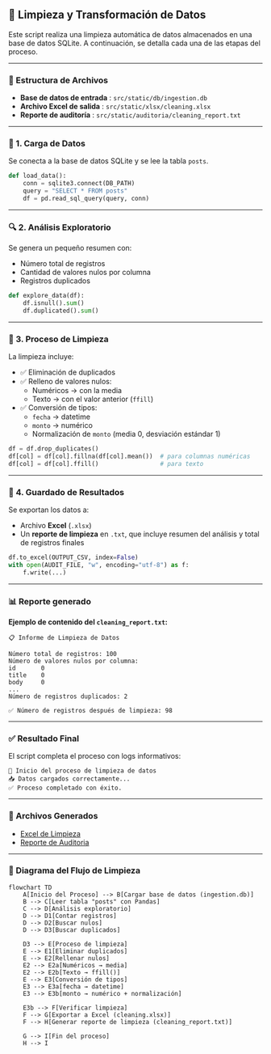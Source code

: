 ## 🧼 Limpieza y Transformación de Datos

Este script realiza una limpieza automática de datos almacenados en una base de datos SQLite. A continuación, se detalla cada una de las etapas del proceso.

---

### 📁 Estructura de Archivos

* **Base de datos de entrada** : `src/static/db/ingestion.db`
* **Archivo Excel de salida** : `src/static/xlsx/cleaning.xlsx`
* **Reporte de auditoría** : `src/static/auditoria/cleaning_report.txt`

---

### 🔹 1. Carga de Datos

Se conecta a la base de datos SQLite y se lee la tabla `posts`.

```python
def load_data():
    conn = sqlite3.connect(DB_PATH)
    query = "SELECT * FROM posts"
    df = pd.read_sql_query(query, conn)
```

---

### 🔍 2. Análisis Exploratorio

Se genera un pequeño resumen con:

* Número total de registros
* Cantidad de valores nulos por columna
* Registros duplicados

```python
def explore_data(df):
    df.isnull().sum()
    df.duplicated().sum()
```

---

### 🧼 3. Proceso de Limpieza

La limpieza incluye:

* ✅ Eliminación de duplicados
* ✅ Relleno de valores nulos:
  * Numéricos → con la media
  * Texto → con el valor anterior (`ffill`)
* ✅ Conversión de tipos:
  * `fecha` → datetime
  * `monto` → numérico
  * Normalización de `monto` (media 0, desviación estándar 1)

```python
df = df.drop_duplicates()
df[col] = df[col].fillna(df[col].mean())  # para columnas numéricas
df[col] = df[col].ffill()                 # para texto
```

---

### 💾 4. Guardado de Resultados

Se exportan los datos a:

* Archivo **Excel** (`.xlsx`)
* Un **reporte de limpieza** en `.txt`, que incluye resumen del análisis y total de registros finales

```python
df.to_excel(OUTPUT_CSV, index=False)
with open(AUDIT_FILE, "w", encoding="utf-8") as f:
    f.write(...)
```

---

### 📊 Reporte generado

**Ejemplo de contenido del `cleaning_report.txt`:**

```
📋 Informe de Limpieza de Datos

Número total de registros: 100
Número de valores nulos por columna:
id       0
title    0
body     0
...
Número de registros duplicados: 2

✅ Número de registros después de limpieza: 98
```

---

### ✅ Resultado Final

El script completa el proceso con logs informativos:

```
🚀 Inicio del proceso de limpieza de datos
📥 Datos cargados correctamente...
✅ Proceso completado con éxito.
```

---

### 📎 Archivos Generados

* [Excel de Limpieza](resultados/cleaning.xlsx)
* [Reporte de Auditoria](resultados/cleaning_report.txt)

---

### 🧠 Diagrama del Flujo de Limpieza

```mermaid
flowchart TD
    A[Inicio del Proceso] --> B[Cargar base de datos (ingestion.db)]
    B --> C[Leer tabla "posts" con Pandas]
    C --> D[Análisis exploratorio]
    D --> D1[Contar registros]
    D --> D2[Buscar nulos]
    D --> D3[Buscar duplicados]

    D3 --> E[Proceso de limpieza]
    E --> E1[Eliminar duplicados]
    E --> E2[Rellenar nulos]
    E2 --> E2a[Numéricos → media]
    E2 --> E2b[Texto → ffill()]
    E --> E3[Conversión de tipos]
    E3 --> E3a[fecha → datetime]
    E3 --> E3b[monto → numérico + normalización]

    E3b --> F[Verificar limpieza]
    F --> G[Exportar a Excel (cleaning.xlsx)]
    F --> H[Generar reporte de limpieza (cleaning_report.txt)]

    G --> I[Fin del proceso]
    H --> I

```
